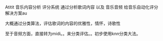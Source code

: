 Atitit 音乐内容分析  评分系统 通过分析歌词内容 以及 音乐音频 给音乐自动化评分解决方案au 

大概通过分类算法，评估歌词的内容的优雅性，情怀，诗歌性

至于音频方面，直接转为midi。。来分类评估。。初步使用knn分类大法。
